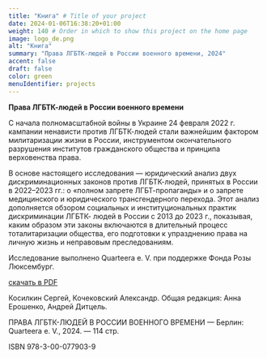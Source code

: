 ```yaml
---
title: "Книга" # Title of your project
date: 2024-01-06T16:38:20+01:00
weight: 140 # Order in which to show this project on the home page
image: logo_de.png
alt: "Книга"
summary: "Права ЛГБТК-людей в России военного времени, 2024"
accent: false
draft: false
color: green
menuIdentifier: projects
---
```


**Права ЛГБТК-людей в России военного времени**

С начала полномасштабной войны в Украине 24 февраля 2022 г. кампании ненависти против ЛГБТК-людей стали важнейшим фактором милитаризации жизни в России, инструментом окончательного разрушения институтов гражданского общества и принципа верховенства права.

В основе настоящего исследования — юридический анализ двух дискриминационных законов против ЛГБТК-людей, принятых в России в 2022–2023 гг.: о «полном запрете ЛГБТ-пропаганды» и о запрете медицинского и юридического трансгендерного перехода. Этот анализ дополняется обзором социальных и институциональных практик дискриминации ЛГБТК- людей в России с 2013 до 2023 г., показывая, каким образом эти законы включаются в длительный процесс тоталитаризации общества, его подготовки к упразднению права на личную жизнь и неправовым преследованиям.

Исследование выполнено Quarteera e. V. при поддержке Фонда Розы Люксембург.

[скачать в PDF](https://quarteera.de/files/materialen/Die_Lage_von_LGBTQ_Personen_im_kriegsfuehrenden_Russland_RU.pdf)

Косилкин Сергей, Кочековский Александр. Общая редакция: Анна Ерошенко, Андрей Дитцель.

ПРАВА ЛГБТК-ЛЮДЕЙ В РОССИИ ВОЕННОГО ВРЕМЕНИ — Берлин: Quarteera e. V., 2024. — 114 стр.

ISBN 978-3-00-077903-9
